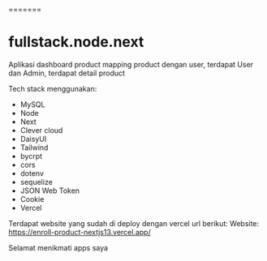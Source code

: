 
=======
# fullstack.node.next

Aplikasi dashboard product mapping product dengan user, terdapat User dan Admin, terdapat detail product

Tech stack menggunakan:
- MySQL
- Node
- Next
- Clever cloud
- DaisyUI
- Tailwind
- bycrpt
- cors
- dotenv
- sequelize
- JSON Web Token
- Cookie
- Vercel
  
Terdapat website yang sudah di deploy dengan vercel url berikut:
Website: https://enroll-product-nextjs13.vercel.app/

Selamat menikmati apps saya
